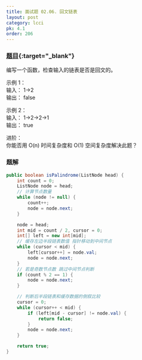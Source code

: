 ```yaml
---
title: 面试题 02.06. 回文链表
layout: post
category: lcci
pk: 4.1
order: 206
---
```


### [题目](https://leetcode-cn.com/palindrome-linked-list-lcci/){:target="_blank"}

编写一个函数，检查输入的链表是否是回文的。

示例 1：  
输入： 1->2  
输出： false

示例 2：  
输入： 1->2->2->1  
输出： true


进阶：  
你能否用 O(n) 时间复杂度和 O(1) 空间复杂度解决此题？

### 题解

```java
public boolean isPalindrome(ListNode head) {
    int count = 0;
    ListNode node = head;
    // 计算节点数量
    while (node != null) {
        count++;
        node = node.next;
    }

    node = head;
    int mid = count / 2, cursor = 0;
    int[] left = new int[mid];
    // 缓存左边半段链表数值 指针移动到中间节点
    while (cursor < mid) {
        left[cursor++] = node.val;
        node = node.next;
    }
    // 若是奇数节点数 跳过中间节点判断
    if (count % 2 == 1) {
        node = node.next;
    }

    // 判断后半段链表和缓存数据的倒叙比较
    cursor = 0;
    while (cursor++ < mid) {
        if (left[mid - cursor] != node.val) {  
            return false;
        }
        node = node.next;
    }

    return true;
}
```